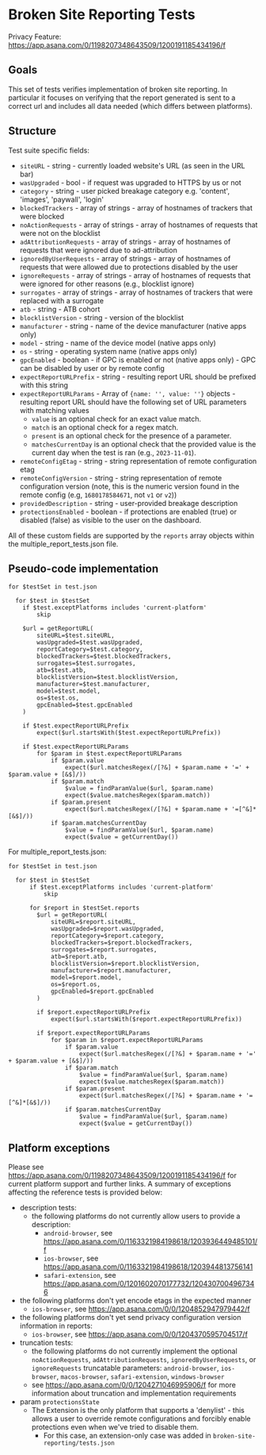# Broken Site Reporting Tests

Privacy Feature: https://app.asana.com/0/1198207348643509/1200191185434196/f

## Goals

This set of tests verifies implementation of broken site reporting. In particular it focuses on verifying that the report generated is sent to a correct url and includes all data needed (which differs between platforms).

## Structure

Test suite specific fields:

- `siteURL` - string - currently loaded website's URL (as seen in the URL bar)
- `wasUpgraded` - bool - if request was upgraded to HTTPS by us or not
- `category` - string - user picked breakage category e.g. 'content', 'images', 'paywall', 'login'
- `blockedTrackers` - array of strings - array of hostnames of trackers that were blocked
- `noActionRequests` - array of strings - array of hostnames of requests that were not on the blocklist
- `adAttributionRequests` - array of strings - array of hostnames of requests that were ignored due to ad-attribution
- `ignoredByUserRequests` - array of strings - array of hostnames of requests that were allowed due to protections disabled by the user
- `ignoreRequests` - array of strings - array of hostnames of requests that were ignored for other reasons (e.g., blocklist ignore)
- `surrogates` - array of strings - array of hostnames of trackers that were replaced with a surrogate
- `atb` - string - ATB cohort
- `blocklistVersion` - string - version of the blocklist
- `manufacturer` - string - name of the device manufacturer (native apps only)
- `model` - string - name of the device model (native apps only)
- `os` - string - operating system name (native apps only)
- `gpcEnabled` - boolean - if GPC is enabled or not (native apps only) - GPC can be disabled by user or by remote config
- `expectReportURLPrefix` - string - resulting report URL should be prefixed with this string
- `expectReportURLParams` - Array of `{name: '', value: ''}` objects - resulting report URL should have the following set of URL parameters with matching values
    - `value` is an optional check for an exact value match.
    - `match` is an optional check for a regex match.
    - `present` is an optional check for the presence of a parameter.
    - `matchesCurrentDay` is an optional check that the provided value is the current day when the test is ran (e.g., `2023-11-01`).
- `remoteConfigEtag` - string - string representation of remote configuration etag
- `remoteConfigVersion` - string - string representation of remote configuration version (note, this is the numeric version found in the remote config (e.g, `1680178584671`, not `v1` or `v2`))
- `providedDescription` - string - user-provided breakage description
- `protectionsEnabled` - boolean - if protections are enabled (true) or disabled (false) as visible to the user on the dashboard.

All of these custom fields are supported by the `reports` array objects within the multiple_report_tests.json file.

## Pseudo-code implementation

```
for $testSet in test.json

  for $test in $testSet
    if $test.exceptPlatforms includes 'current-platform'
        skip

    $url = getReportURL(
        siteURL=$test.siteURL,
        wasUpgraded=$test.wasUpgraded,
        reportCategory=$test.category,
        blockedTrackers=$test.blockedTrackers,
        surrogates=$test.surrogates,
        atb=$test.atb,
        blocklistVersion=$test.blocklistVersion,
        manufacturer=$test.manufacturer,
        model=$test.model,
        os=$test.os,
        gpcEnabled=$test.gpcEnabled
    )

    if $test.expectReportURLPrefix
        expect($url.startsWith($test.expectReportURLPrefix))

    if $test.expectReportURLParams
        for $param in $test.expectReportURLParams
            if $param.value
                expect($url.matchesRegex(/[?&] + $param.name + '=' + $param.value + [&$]/))
            if $param.match
                $value = findParamValue($url, $param.name)
                expect($value.matchesRegex($param.match))
            if $param.present
                expect($url.matchesRegex(/[?&] + $param.name + '=[^&]*[&$]/))
            if $param.matchesCurrentDay
                $value = findParamValue($url, $param.name)
                expect($value = getCurrentDay())
```

For multiple_report_tests.json:

```
for $testSet in test.json

  for $test in $testSet
      if $test.exceptPlatforms includes 'current-platform'
          skip

      for $report in $testSet.reports
        $url = getReportURL(
            siteURL=$report.siteURL,
            wasUpgraded=$report.wasUpgraded,
            reportCategory=$report.category,
            blockedTrackers=$report.blockedTrackers,
            surrogates=$report.surrogates,
            atb=$report.atb,
            blocklistVersion=$report.blocklistVersion,
            manufacturer=$report.manufacturer,
            model=$report.model,
            os=$report.os,
            gpcEnabled=$report.gpcEnabled
        )

        if $report.expectReportURLPrefix
            expect($url.startsWith($report.expectReportURLPrefix))

        if $report.expectReportURLParams
            for $param in $report.expectReportURLParams
                if $param.value
                    expect($url.matchesRegex(/[?&] + $param.name + '=' + $param.value + [&$]/))
                if $param.match
                    $value = findParamValue($url, $param.name)
                    expect($value.matchesRegex($param.match))
                if $param.present
                    expect($url.matchesRegex(/[?&] + $param.name + '=[^&]*[&$]/))
                if $param.matchesCurrentDay
                    $value = findParamValue($url, $param.name)
                    expect($value = getCurrentDay())
```

## Platform exceptions

Please see https://app.asana.com/0/1198207348643509/1200191185434196/f for
current platform support and further links. A summary of exceptions affecting
the reference tests is provided below:

- description tests:
  - the following platforms do not currently allow users to provide a description:
    - `android-browser`, see https://app.asana.com/0/1163321984198618/1203936449485101/f
    - `ios-browser`, see https://app.asana.com/0/1163321984198618/1203944813756141
    - `safari-extension`, see https://app.asana.com/0/1201602070177732/1204307004967346
- the following platforms don't yet encode etags in the expected manner
  - `ios-browser`, see https://app.asana.com/0/0/1204852947979442/f
- the following platforms don't yet send privacy configuration version information in reports:
  - `ios-browser`, see https://app.asana.com/0/0/1204370595704517/f
- truncation tests:
  - the following platforms do not currently implement the optional `noActionRequests`, `adAttributionRequests`, `ignoredByUserRequests`, or `ignoreRequests` truncatable parameters: `android-browser`, `ios-browser`, `macos-browser`, `safari-extension`, `windows-browser`
  - see https://app.asana.com/0/0/1204271046995906/f for more information about truncation and implementation requirements
- param `protectionsState`
  - The Extension is the only platform that supports a 'denylist' - this allows a user to override remote configurations and forcibly enable protections even when we've tried to disable them.
    - For this case, an extension-only case was added in `broken-site-reporting/tests.json` 
